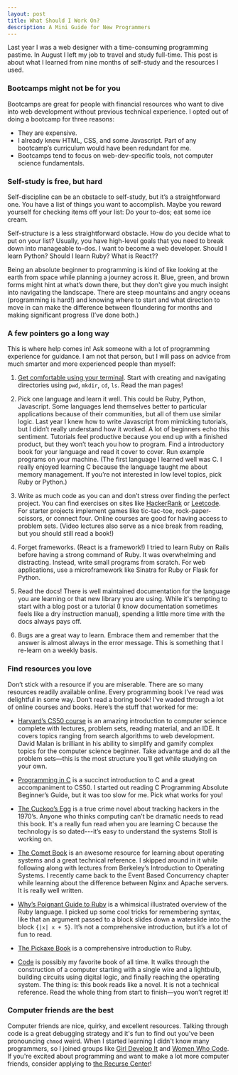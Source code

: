 ```yaml
---
layout: post
title: What Should I Work On?
description: A Mini Guide for New Programmers
---
```


Last year I was a web designer with a time-consuming programming pastime. In August I left my job to travel and study full-time. This post is about what I learned from nine months of self-study and the resources I used.

### Bootcamps might not be for you
Bootcamps are great for people with financial resources who want to dive into web development without previous technical experience. I opted out of doing a bootcamp for three reasons:
-  They are expensive.
-  I already knew HTML, CSS, and some Javascript. Part of any bootcamp’s curriculum would have been redundant for me.
-  Bootcamps tend to focus on web-dev-specific tools, not computer science fundamentals.

### Self-study is free, but hard
Self-discipline can be an obstacle to self-study, but it’s a straightforward one. You have a list of things you want to accomplish. Maybe you reward yourself for checking items off your list: Do your to-dos; eat some ice cream.

Self-structure is a less straightforward obstacle. How do you decide what to put on your list? Usually, you have high-level goals that you need to break down into manageable to-dos. I want to become a web developer. Should I learn Python? Should I learn Ruby? What is React??

Being an absolute beginner to programming is kind of like looking at the earth from space while planning a journey across it. Blue, green, and brown forms might hint at what’s down there, but they don't give you much insight into navigating the landscape. There are steep mountains and angry oceans (programming is hard!) and knowing where to start and what direction to move in can make the difference between floundering for months and making significant progress (I’ve done both.)

### A few pointers go a long way
This is where help comes in! Ask someone with a lot of programming experience for guidance. I am not that person, but I will pass on advice from much smarter and more experienced people than myself:

1. [Get comfortable using your terminal](https://computers.tutsplus.com/tutorials/navigating-the-terminal-a-gentle-introduction--mac-3855). Start with creating and navigating directories using `pwd`, `mkdir`, `cd`, `ls`. Read the man pages!

2. Pick one language and learn it well. This could be Ruby, Python, Javascript. Some languages lend themselves better to particular applications because of their communities, but all of them use similar logic. Last year I knew how to write Javascript from mimicking tutorials, but I didn’t really understand how it worked. A lot of beginners echo this sentiment. Tutorials feel productive because you end up with a finished product, but they won’t teach you how to program. Find a introductory book for your language and read it cover to cover. Run example programs on your machine. (The first language I learned well was C. I really enjoyed learning C because the language taught me about memory management. If you’re not interested in low level topics, pick Ruby or Python.)

3. Write as much code as you can and don’t stress over finding the perfect project. You can find exercises on sites like [HackerRank](https://www.hackerrank.com/) or [Leetcode](https://leetcode.com/). For starter projects implement games like tic-tac-toe, rock-paper-scissors, or connect four. Online courses are good for having access to problem sets. (Video lectures also serve as a nice break from reading, but you should still read a book!)

4. Forget frameworks. (React is a framework!) I tried to learn Ruby on Rails before having a strong command of Ruby. It was overwhelming and distracting. Instead, write small programs from scratch. For web applications, use a microframework like Sinatra for Ruby or Flask for Python.

5. Read the docs! There is well maintained documentation for the language you are learning or that new library you are using. While it's tempting to start with a blog post or a tutorial (I know documentation sometimes feels like a dry instruction manual), spending a little more time with the docs always pays off.

6. Bugs are a great way to learn. Embrace them and remember that the answer is almost always in the error message. This is something that I re-learn on a weekly basis.

### Find resources you love
Don’t stick with a resource if you are miserable. There are so many resources readily available online. Every programming book I’ve read was delightful in some way. Don’t read a boring book! I’ve waded through a lot of online courses and books. Here’s the stuff that worked for me:

- [Harvard’s CS50 course][1] is an amazing introduction to computer science complete with lectures, problem sets, reading material, and an IDE. It covers topics ranging from search algorithms to web development. David Malan is brilliant in his ability to simplify and gamify complex topics for the computer science beginner. Take advantage and do all the problem sets—this is the most structure you’ll get while studying on your own.

- [Programming in C][2] is a succinct introduction to C and a great accompaniment to CS50. I started out reading C Programming Absolute Beginner’s Guide, but it was too slow for me. Pick what works for you!

- [The Cuckoo’s Egg][3] is a true crime novel about tracking hackers in the 1970’s. Anyone who thinks computing can’t be dramatic needs to read this book. It's a really fun read when you are learning C because the technology is so dated---it’s easy to understand the systems Stoll is working on.

- [The Comet Book][4] is an awesome resource for learning about operating systems and a great technical reference. I skipped around in it while following along with lectures from Berkeley’s Introduction to Operating Systems. I recently came back to the Event Based Concurrency chapter while learning about the difference between Nginx and Apache servers. It is really well written.

- [Why’s Poignant Guide to Ruby][5] is a whimsical illustrated overview of the Ruby language. I picked up some cool tricks for remembering syntax, like that an argument passed to a block slides down a waterslide into the block `{|x| x + 5}`. It’s not a comprehensive introduction, but it’s a lot of fun to read.

- [The Pickaxe Book][6] is a comprehensive introduction to Ruby.

- [Code][7] is possibly my favorite book of all time. It walks through the construction of a computer starting with a single wire and a lightbulb, building circuits using digital logic, and finally reaching the operating system. The thing is: this book reads like a novel. It is not a technical reference. Read the whole thing from start to finish—you won’t regret it!
<!-- - [Nand2Tetris][8] is cool. -->

### Computer friends are the best
Computer friends are nice, quirky, and excellent resources. Talking through code is a great debugging strategy and it's fun to find out you've been pronouncing `chmod` weird. When I started learning I didn't know many programmers, so I joined groups like [Girl Develop It](https://www.girldevelopit.com) and [Women Who Code](https://www.womenwhocode.com/).  
If you're excited about programming and want to make a lot more computer friends, consider applying to [the Recurse Center](https://www.recurse.com/)!

[1]: https://www.edx.org/course/introduction-computer-science-harvardx-cs50x
[2]: https://www.amazon.com/Programming-3rd-Stephen-G-Kochan/dp/0672326663
[3]: https://www.amazon.com/Cuckoos-Egg-Tracking-Computer-Espionage/dp/1416507787
[4]: http://pages.cs.wisc.edu/~remzi/OSTEP/
[5]: http://poignant.guide/
[6]: https://pragprog.com/book/ruby/programming-ruby
[7]: https://www.amazon.com/Code-Language-Computer-Hardware-Software/dp/0735611319
[8]: http://www.nand2tetris.org/
